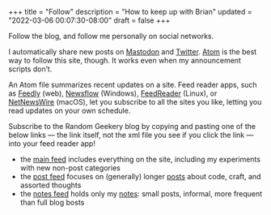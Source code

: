 +++
title = "Follow"
description = "How to keep up with Brian"
updated = "2022-03-06 00:07:30-08:00"
draft = false
+++

Follow the blog, and follow me personally on social networks.

[mastodon]: https://hackers.town/@randomgeek
[twitter]: https://twitter.com/brianwisti
[atom-def]: https://en.wikipedia.org/wiki/Atom_(Web_standard)

I automatically share new posts on [Mastodon][mastodon] and [Twitter][twitter].
[Atom][atom-def] is the best way to follow this site, though. It works even
when my announcement scripts don’t.

[feedly]: https://feedly.com
[newsflow]: https://www.microsoft.com/en-us/p/newsflow/9nblggh58s5r
[feed-reader]: https://jangernert.github.io/FeedReader/
[nnw]: https://ranchero.com/netnewswire/[NetNewsWire]

An Atom file summarizes recent updates on a site. Feed reader apps, such as
[Feedly][feedly] (web), [Newsflow][newsflow] (Windows),
[FeedReader][feed-reader] (Linux), or [NetNewsWire][nnw] (macOS), let you
subscribe to all the sites you like, letting you read updates on your own
schedule.

Subscribe to the Random Geekery blog by copying and pasting one of the
below links — the link itself, not the xml file you see if you click the
link — into your feed reader app!

[main-feed]: /atom.xml
[post-feed]: /category/post/atom.xml
[posts]: /category/post/
[notes-feed]: /category/note/atom.xml
[notes]: /category/note/

- the [main feed][main-feed] includes everything on the site, including my
  experiments with new non-post categories
- the [post feed][post-feed] focuses on (generally) longer [posts][posts] about
  code, craft, and assorted thoughts
- the [notes feed][notes-feed] holds only my [notes][notes]: small posts,
  informal, more frequent than full blog bosts
